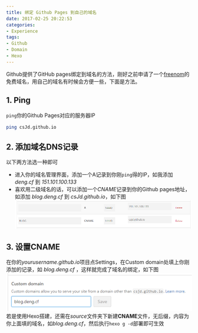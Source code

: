 ```yaml
---
title: 绑定 Github Pages 到自己的域名
date: 2017-02-25 20:22:53
categories: 
- Experience
tags:
- Github
- Domain
- Hexo
---
```

Github提供了GitHub pages绑定到域名的方法，刚好之前申请了一个[freenom](http://www.freenom.com/zh/index.html?lang=zh)的免费域名，用自己的域名有时候会方便一些，下面是方法。

## 1. Ping
`ping`你的Github Pages对应的服务器IP
``` bash
ping csJd.github.io
```

## 2. 添加域名DNS记录
以下两方法选一种即可
* 进入你的域名管理界面，添加一个A记录到你刚`ping`得的IP，如我添加 *deng.cf* 到 *151.101.100.133*
* 喜欢用二级域名的话，可以添加一个*CNAME*记录到你的Github pages地址，如添加 *blog.deng.cf* 到 *csJd.github.io*，如下图
![](https://github.com/csJd/csJd.github.io/raw/res/Bind-github-pages-with-your-domain2.png)

## 3. 设置CNAME
在你的*yourusername.github.io*项目点Settings，在Custom domain处填上你刚添加的记录，如 *blog.deng.cf* ，这样就完成了域名的绑定，如下图
![](https://github.com/csJd/csJd.github.io/raw/res/Bind-github-pages-with-your-domain.png)
若是使用Hexo搭建，还需在*source*文件夹下新建**CNAME**文件，无后缀，内容为你上面填的域名，如*blog.deng.cf*，然后执行`hexo g -d`部署即可生效
